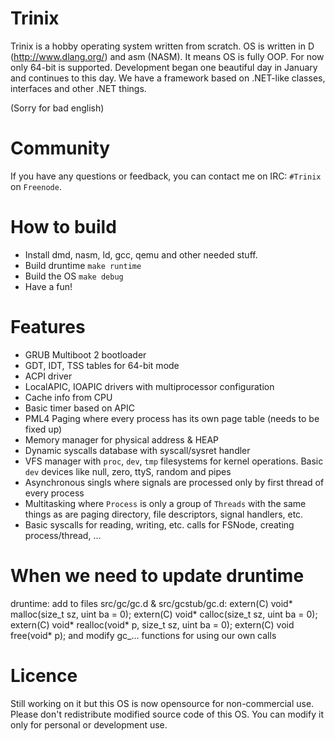 # Trinix #
Trinix is a hobby operating system written from scratch. OS is written in D (http://www.dlang.org/) and asm (NASM). It means OS is fully OOP. For now only 64-bit is supported. Development began one beautiful day in January and continues to this day. We have a framework based on .NET-like classes, interfaces and other .NET things.

(Sorry for bad english)


# Community #
If you have any questions or feedback, you can contact me on IRC: `#Trinix` on `Freenode`.


# How to build #
* Install dmd, nasm, ld, gcc, qemu and other needed stuff.
* Build druntime `make runtime`
* Build the OS `make debug`
* Have a fun!


# Features #
* GRUB Multiboot 2 bootloader
* GDT, IDT, TSS tables for 64-bit mode
* ACPI driver
* LocalAPIC, IOAPIC drivers with multiprocessor configuration
* Cache info from CPU
* Basic timer based on APIC
* PML4 Paging where every process has its own page table (needs to be fixed up)
* Memory manager for physical address & HEAP
* Dynamic syscalls database with syscall/sysret handler
* VFS manager with `proc`, `dev`, `tmp` filesystems for kernel operations. Basic `dev` devices like null, zero, ttyS, random and pipes
* Asynchronous singls where signals are processed only by first thread of every process
* Multitasking where `Process` is only a group of `Threads` with the same things as are paging directory, file descriptors, signal handlers, etc.
* Basic syscalls for reading, writing, etc. calls for FSNode, creating process/thread, ...


# When we need to update druntime #
druntime:
	add to files src/gc/gc.d & src/gcstub/gc.d:
		extern(C) void* malloc(size_t sz, uint ba = 0);
		extern(C) void* calloc(size_t sz, uint ba = 0);
		extern(C) void* realloc(void* p, size_t sz, uint ba = 0);
		extern(C) void free(void* p);
	and modify gc_... functions for using our own calls
	
	
# Licence #
Still working on it but this OS is now opensource for non-commercial use. Please don't redistribute modified source code of this OS. You can modify it only for personal or development use.
